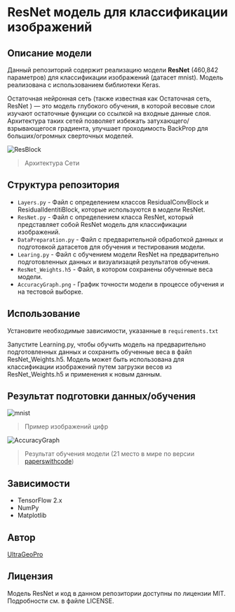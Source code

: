 # ResNet модель для классификации изображений
## Описание модели
Данный репозиторий содержит реализацию модели **ResNet** (460,842 параметров) для классификации изображений (датасет mnist). Модель реализована с использованием библиотеки Keras.

Остаточная нейронная сеть (также известная как Остаточная сеть, ResNet ) — это модель глубокого обучения, в которой весовые слои изучают остаточные функции со ссылкой на входные данные слоя. Архитектура таких сетей позволяет избежать затухающего/взрывающегося градиента, улучшает проходимость BackProp для больших/огромных сверточных моделей.

![ResBlock](https://github.com/Ultrageopro1966/ResNet/assets/120571667/61ab44e5-f592-476a-8794-a7c8c400f1ac)

> Архитектура Сети

## Структура репозитория
- `Layers.py` - Файл с определением классов ResidualConvBlock и ResidualIdentitiBlock, которые используются в модели ResNet.
- `ResNet.py` - Файл с определением класса ResNet, который представляет собой ResNet модель для классификации изображений.
- `DataPreparation.py` - Файл с предварительной обработкой данных и подготовкой датасетов для обучения и тестирования модели.
- `Learing.py` - Файл с обучением модели ResNet на предварительно подготовленных данных и визуализацей результатов обучения.
- `ResNet_Weights.h5` - Файл, в котором сохранены обученные веса модели.
- `AccuracyGraph.png` - График точности модели в процессе обучения и на тестовой выборке.
## Использование
Установите необходимые зависимости, указанные в `requirements.txt`

Запустите Learning.py, чтобы обучить модель на предварительно подготовленных данных и сохранить обученные веса в файл ResNet_Weights.h5.
Модель может быть использована для классификации изображений путем загрузки весов из ResNet_Weights.h5 и применения к новым данным.

## Результат подготовки данных/обучения
![mnist](https://github.com/Ultrageopro1966/ResNet/assets/120571667/879c5d67-8258-44ba-8894-eed421454b53)

> Пример изображений цифр

![AccuracyGraph](https://github.com/Ultrageopro1966/ResNet/assets/120571667/4818f901-c7bf-4e17-93d0-773d4b732d9b)

> Результат обучения модели (21 место в мире по версии [paperswithcode](https://paperswithcode.com/sota/image-classification-on-mnist?metric=Accuracy)) 

## Зависимости
- TensorFlow 2.x
- NumPy
- Matplotlib

## Автор
[UltraGeoPro](https://github.com/Ultrageopro1966)

## Лицензия
Модель ResNet и код в данном репозитории доступны по лицензии MIT. Подробности см. в файле LICENSE.
